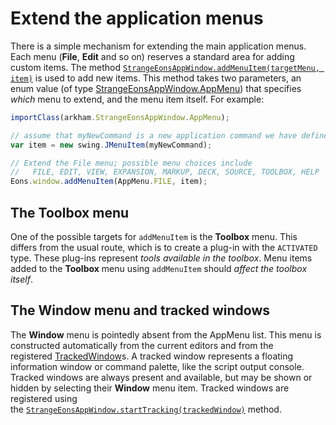 # Extend the application menus

There is a simple mechanism for extending the main application menus. Each menu (**File**, **Edit** and so on) reserves a standard area for adding custom items. The method [`StrangeEonsAppWindow.addMenuItem(targetMenu, item)`](assets/javadoc/ca/cgjennings/apps/arkham/StrangeEonsAppWindow.html#addMenuItem-ca.cgjennings.apps.arkham.StrangeEonsAppWindow.AppMenu-javax.swing.JComponent-) is used to add new items. This method takes two parameters, an enum value (of type [StrangeEonsAppWindow.AppMenu](assets/javadoc/ca/cgjennings/apps/arkham/StrangeEonsAppWindow.AppMenu.html)) that specifies *which* menu to extend, and the menu item itself. For example:

```js
importClass(arkham.StrangeEonsAppWindow.AppMenu);

// assume that myNewCommand is a new application command we have defined
var item = new swing.JMenuItem(myNewCommand);

// Extend the File menu; possible menu choices include
//   FILE, EDIT, VIEW, EXPANSION, MARKUP, DECK, SOURCE, TOOLBOX, HELP
Eons.window.addMenuItem(AppMenu.FILE, item);
```

## The **Toolbox** menu

One of the possible targets for `addMenuItem` is the **Toolbox** menu. This differs from the usual route, which is to create a plug-in with the `ACTIVATED` type. These plug-ins represent *tools available in the toolbox*. Menu items added to the **Toolbox** menu using `addMenuItem` should *affect the toolbox itself*.

## The **Window** menu and tracked windows

The **Window** menu is pointedly absent from the AppMenu list. This menu is constructed automatically from the current editors and from the registered [TrackedWindow](assets/javadoc/ca/cgjennings/apps/arkham/TrackedWindow.html)s. A tracked window represents a floating information window or command palette, like the script output console. Tracked windows are always present and available, but may be shown or hidden by selecting their **Window** menu item. Tracked windows are registered using the [`StrangeEonsAppWindow.startTracking(trackedWindow)`](assets/javadoc/ca/cgjennings/apps/arkham/StrangeEonsAppWindow.html#startTracking-ca.cgjennings.apps.arkham.TrackedWindow-) method.